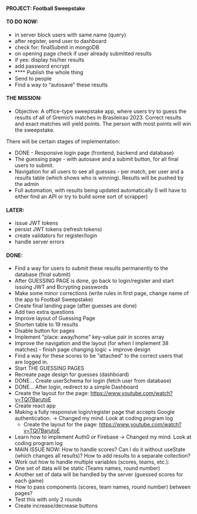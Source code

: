 #### PROJECT: Football Sweepstake

#### TO DO NOW:

- in server block users with same name (query)
- after register, send user to dashboard
- check for: finalSubmit in mongoDB
- on opening page check if user already submitted results
- if yes: display his/her results
- add password encrypt
- \*\*\*\* Publish the whole thing
- Send to people
- Find a way to “autosave” these results

#### THE MISSION:

- Objective:
  A office-type sweepstake app, where users try to guess the results of all of Gremio’s matches in Brasileirao 2023. Correct results and exact matches will yield points. The person with most points will win the sweepstake.

There will be certain stages of implementation:

- DONE - Responsive login page (frontend, backend and database)
- The guessing page - with autosave and a submit button, for all final users to submit.
- Navigation for all users to see all guesses - per match, per user and a results table (which shows who is winning). Results will be pushed by the admin
- Full automation, with results being updated automatically (I will have to either find an API or try to build some sort of scrapper)

#### LATER:

- issue JWT tokens
- persist JWT tokens (refresh tokens)
- create validators for register/login
- handle server errors

#### DONE:

- Find a way for users to submit these results permanently to the database (final submit)
- After GUESSING PAGE is done, go back to login/register and start issuing JWT and Bcrypting passwords
- Make some minor corrections (write rules in first page, change name of the app to Football Sweepstake)
- Create final landing page (after guesses are done)
- Add two extra questions
- Improve layout of Guessing Page
- Shorten table to 19 results
- Disable button for pages
- Implement "place: away/home" key-value pair in scores array
- Improve the navigation and the layout (for when I implement 38 matches) - finish page changing logic + improve design
- Find a way for these scores to be “attached” to the correct users that are logged in.
- Start THE GUESSING PAGES
- Recreate page design for guesses (dashboard)
- DONE... Create userSchema for login (fetch user from database)
- DONE... After login, redirect to a simple Dashboard
- Create the layout for the page: https://www.youtube.com/watch?v=TQl7BarutoE
- Create react app
- Making a fully responsive login/register page that accepts Google authentication. -> Changed my mind. Look at coding program log
  - Create the layout for the page: https://www.youtube.com/watch?v=TQl7BarutoE
- Learn how to implement Auth0 or Firebase -> Changed my mind. Look at coding program log
- MAIN ISSUE NOW: How to handle scores? Can I do it without useState (which changes all results)? How to add results to a separate collection?
- Work out how to handle multiple variables (scores, teams, etc.):
- One set of data will be static (Teams names, round number)
- Another set of data will be handled by the server (guessed scores for each game)
- How to pass components (scores, team names, round number) between pages?
- Test this with only 2 rounds
- Create increase/decrease buttons
